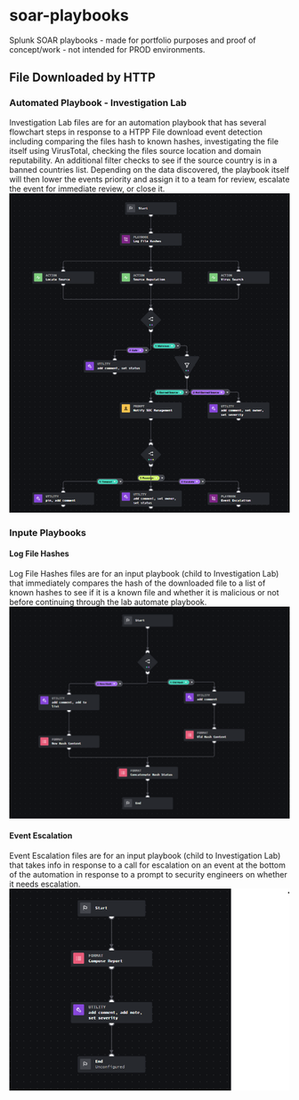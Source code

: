 # soar-playbooks
Splunk SOAR playbooks - made for portfolio purposes and proof of concept/work - not intended for PROD environments.

## File Downloaded by HTTP
### Automated Playbook - Investigation Lab
Investigation Lab files are for an automation playbook that has several flowchart steps in response to a HTPP File download event detection including comparing the files hash to known hashes, investigating the file itself using VirusTotal, checking the files source location and domain reputability. An additional filter checks to see if the source country is in a banned countries list. Depending on the data discovered, the playbook itself will then lower the events priority and assign it to a team for review, escalate the event for immediate review, or close it.
![Investigation Lab Visual Playback Editor](Projects/File_Downloaded_by_HTTP/Automation_Playbook/InvestigationLab.png)

### Inpute Playbooks
#### Log File Hashes
Log File Hashes files are for an input playbook (child to Investigation Lab) that immediately compares the hash of the downloaded file to a list of known hashes to see if it is a known file and whether it is malicious or not before continuing through the lab automate playbook.
![Log File Hashes Visual Playback Editor](Projects/File_Downloaded_by_HTTP/Input_Playbooks/Log_File_Hashes/LogFileHashes.png)

#### Event Escalation
Event Escalation files are for an input playbook (child to Investigation Lab) that takes info in response to a call for escalation on an event at the bottom of the automation in response to a prompt to security engineers on whether it needs escalation.
![Event Escalation Visual Playback Edirot](Projects/File_Downloaded_by_HTTP/Input_Playbooks/Event_Escalation/EventEscalation.png)

